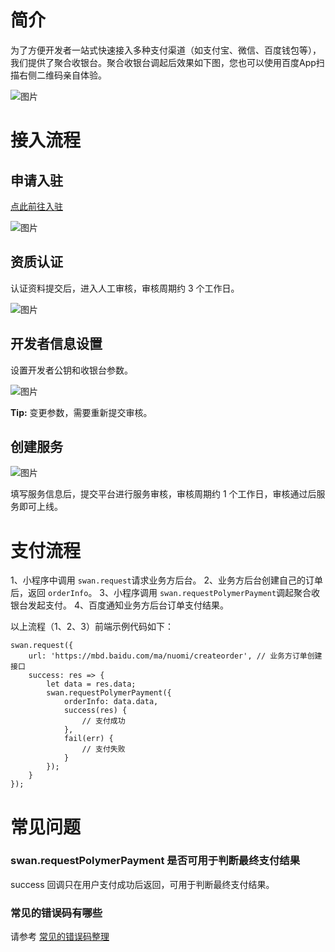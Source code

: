 # 简介

为了方便开发者一站式快速接入多种支付渠道（如支付宝、微信、百度钱包等），我们提供了聚合收银台。聚合收银台调起后效果如下图，您也可以使用百度App扫描右侧二维码亲自体验。

![图片](https://ws4.sinaimg.cn/large/006tNbRwly1fvlujljc25j30dw0bymy6.jpg)

# 接入流程
## 申请入驻
[点此前往入驻](http://u.nuomi.com/)

![图片](https://ws2.sinaimg.cn/large/006tNbRwly1fvlul91vbsj31kw0twawx.jpg)

## 资质认证
认证资料提交后，进入人工审核，审核周期约 3 个工作日。

![图片](https://ws4.sinaimg.cn/large/006tNbRwly1fvlulnweo3j31kw0uk0x2.jpg)

## 开发者信息设置
设置开发者公钥和收银台参数。

![图片](https://ws1.sinaimg.cn/large/006tNbRwly1fvlumd8cw9j31kw0voq9a.jpg)

**Tip:** 变更参数，需要重新提交审核。

## 创建服务
![图片](https://ws4.sinaimg.cn/large/006tNbRwly1fvlumxqi9mj31kw0xggve.jpg)

填写服务信息后，提交平台进行服务审核，审核周期约 1 个工作日，审核通过后服务即可上线。

# 支付流程

1、小程序中调用 `swan.request`请求业务方后台。
2、业务方后台创建自己的订单后，返回 `orderInfo`。
3、小程序调用 `swan.requestPolymerPayment`调起聚合收银台发起支付。
4、百度通知业务方后台订单支付结果。

以上流程（1、2、3）前端示例代码如下：
```
swan.request({
    url: 'https://mbd.baidu.com/ma/nuomi/createorder', // 业务方订单创建接口
    success: res => {
        let data = res.data;
        swan.requestPolymerPayment({
            orderInfo: data.data,
            success(res) {
                // 支付成功
            },
            fail(err) {
                // 支付失败
            }
        });
    }
});
```

# 常见问题

### swan.requestPolymerPayment 是否可用于判断最终支付结果
success 回调只在用户支付成功后返回，可用于判断最终支付结果。

### 常见的错误码有哪些
请参考 [常见的错误码整理](https://dianshang.baidu.com/platform/doclist/index.html#!/doc/nuomiplus_3_business/mini_program_cashier/error_code.md)
